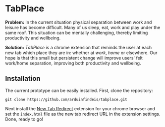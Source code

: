 # TabPlace

**Problem:** In the current situation physical separation between work and leisure has become difficult. Many of us sleep, eat, work and play under the same roof. This situation can be mentally challenging, thereby limiting productivity and wellbeing.

**Solution:** *TabPlace* is a chrome extension that reminds the user at each new tab which place they are in: whether at *work*, *home* or elsewhere. Our hope is that this small but persistent change will improve users' felt work/home separation, improving both productivity and wellbeing.

## Installation

The current prototype can be easily installed. First, clone the repository:

```
git clone https://github.com/arduinfindeis/tabplace.git
```

Next install the [New Tab Redirect](https://chrome.google.com/webstore/detail/new-tab-redirect/) extension for your chrome browser and set the `index.html` file as the new tab redirect URL in the extension settings. Done, ready to go!
